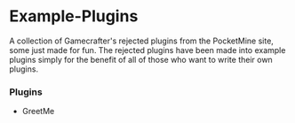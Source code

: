 # Example-Plugins
A collection of Gamecrafter's rejected plugins from the PocketMine site, some just made for fun.
The rejected plugins have been made into example plugins simply for the benefit of all of those who want to write their own
plugins. 

### Plugins
* GreetMe
